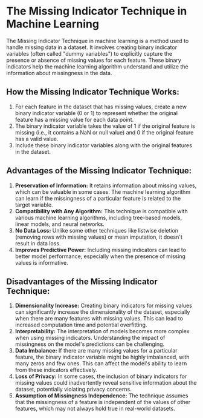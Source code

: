 <h1>The Missing Indicator Technique in Machine Learning</h1>
    <p>The Missing Indicator Technique in machine learning is a method used to handle missing data in a dataset. It involves creating binary indicator variables (often called "dummy variables") to explicitly capture the presence or absence of missing values for each feature. These binary indicators help the machine learning algorithm understand and utilize the information about missingness in the data.</p>
    
  <h2>How the Missing Indicator Technique Works:</h2>
    <ol>
        <li>For each feature in the dataset that has missing values, create a new binary indicator variable (0 or 1) to represent whether the original feature has a missing value for each data point.</li>
        <li>The binary indicator variable takes the value of 1 if the original feature is missing (i.e., it contains a NaN or null value) and 0 if the original feature has a valid value.</li>
        <li>Include these binary indicator variables along with the original features in the dataset.</li>
    </ol>

  <h2>Advantages of the Missing Indicator Technique:</h2>
    <ol>
        <li><strong>Preservation of Information:</strong> It retains information about missing values, which can be valuable in some cases. The machine learning algorithm can learn if the missingness of a particular feature is related to the target variable.</li>
        <li><strong>Compatibility with Any Algorithm:</strong> This technique is compatible with various machine learning algorithms, including tree-based models, linear models, and neural networks.</li>
        <li><strong>No Data Loss:</strong> Unlike some other techniques like listwise deletion (removing rows with missing values) or mean imputation, it doesn't result in data loss.</li>
        <li><strong>Improves Predictive Power:</strong> Including missing indicators can lead to better model performance, especially when the presence of missing values is informative.</li>
    </ol>

  <h2>Disadvantages of the Missing Indicator Technique:</h2>
    <ol>
        <li><strong>Dimensionality Increase:</strong> Creating binary indicators for missing values can significantly increase the dimensionality of the dataset, especially when there are many features with missing values. This can lead to increased computation time and potential overfitting.</li>
        <li><strong>Interpretability:</strong> The interpretation of models becomes more complex when using missing indicators. Understanding the impact of missingness on the model's predictions can be challenging.</li>
        <li><strong>Data Imbalance:</strong> If there are many missing values for a particular feature, the binary indicator variable might be highly imbalanced, with many zeros and few ones. This can affect the model's ability to learn from these indicators effectively.</li>
        <li><strong>Loss of Privacy:</strong> In some cases, the inclusion of binary indicators for missing values could inadvertently reveal sensitive information about the dataset, potentially violating privacy concerns.</li>
        <li><strong>Assumption of Missingness Independence:</strong> The technique assumes that the missingness of a feature is independent of the values of other features, which may not always hold true in real-world datasets.</li>
    </ol>


